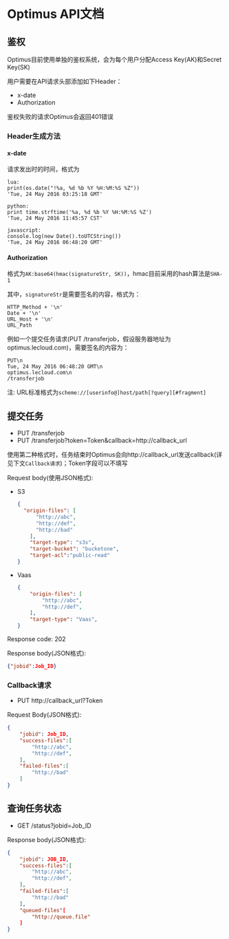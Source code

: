 # Optimus API文档

## 鉴权

Optimus目前使用单独的鉴权系统，会为每个用户分配Access Key(AK)和Secret Key(SK)

用户需要在API请求头部添加如下Header：

- x-date
- Authorization

鉴权失败的请求Optimus会返回401错误

### Header生成方法

#### x-date

请求发出时的时间，格式为

```
lua:
print(os.date("!%a, %d %b %Y %H:%M:%S %Z"))
'Tue, 24 May 2016 03:25:18 GMT'

python:
print time.strftime('%a, %d %b %Y %H:%M:%S %Z')
'Tue, 24 May 2016 11:45:57 CST'

javascript:
console.log(new Date().toUTCString())
'Tue, 24 May 2016 06:48:20 GMT'
```

#### Authorization

格式为`AK:base64(hmac(signatureStr, SK))`，hmac目前采用的hash算法是`SHA-1`

其中，`signatureStr`是需要签名的内容，格式为：

```
HTTP_Method + '\n'
Date + '\n'
URL_Host + '\n'
URL_Path
```

例如一个提交任务请求(PUT /transferjob，假设服务器地址为optimus.lecloud.com)，需要签名的内容为：

```
PUT\n
Tue, 24 May 2016 06:48:20 GMT\n
optimus.lecloud.com\n
/transferjob
```

注: URL标准格式为```scheme://[userinfo@]host/path[?query][#fragment]```

## 提交任务

- PUT /transferjob
- PUT /transferjob?token=Token&callback=http://callback_url

使用第二种格式时，任务结束时Optimus会向http://callback_url发送callback(详见下文`Callback请求`)；Token字段可以不填写

Request body(使用JSON格式):

- S3

  ```json
  {
    "origin-files": [
        "http://abc",
        "http://def",
        "http://bad"
      ],
      "target-type": "s3s",
      "target-bucket": "bucketone",
      "target-acl":"public-read"
  }
  ```


- Vaas

  ```json
  {
      "origin-files": [
          "http://abc",
          "http://def",
      ],
      "target-type": "Vaas",
  }
  ```

Response code: 202

Response body(JSON格式): 

```json
{"jobid":Job_ID}
```
### Callback请求

- PUT http://callback_url?Token

Request Body(JSON格式):

```json
{
    "jobid": Job_ID,
    "success-files":[
        "http://abc",
        "http://def",
    ],
    "failed-files":[
        "http://bad"
    ]
}
```


## 查询任务状态

- GET /status?jobid=Job_ID

Response body(JSON格式):

```json
{
    "jobid": JOB_ID,
    "success-files":[
	    "http://abc",
	    "http://def",
    ],
    "failed-files":[
	    "http://bad"
    ],
    "queued-files"[
	    "http://queue.file"
    ]
}
```
